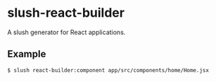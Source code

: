 # slush-react-builder

A slush generator for React applications.

## Example

```
$ slush react-builder:component app/src/components/home/Home.jsx
```

